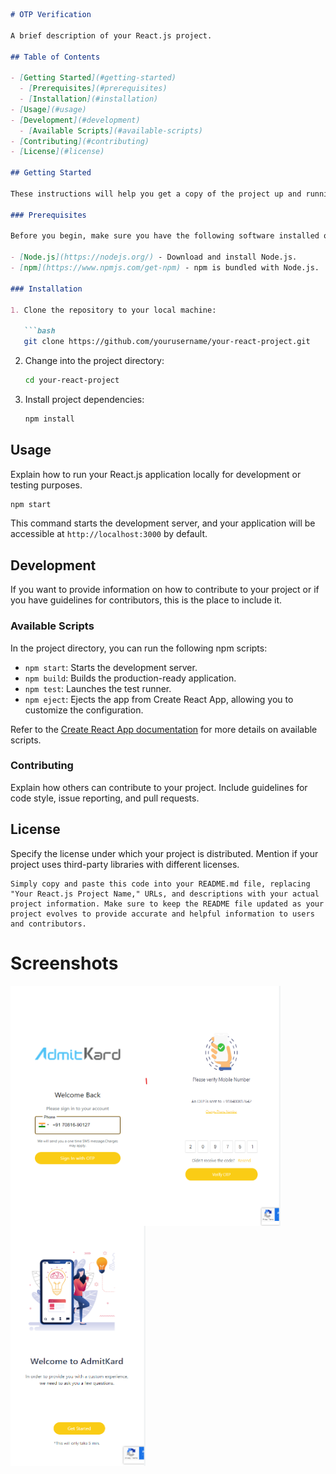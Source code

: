 

```markdown
# OTP Verification

A brief description of your React.js project.

## Table of Contents

- [Getting Started](#getting-started)
  - [Prerequisites](#prerequisites)
  - [Installation](#installation)
- [Usage](#usage)
- [Development](#development)
  - [Available Scripts](#available-scripts)
- [Contributing](#contributing)
- [License](#license)

## Getting Started

These instructions will help you get a copy of the project up and running on your local machine for development and testing purposes.

### Prerequisites

Before you begin, make sure you have the following software installed on your machine:

- [Node.js](https://nodejs.org/) - Download and install Node.js.
- [npm](https://www.npmjs.com/get-npm) - npm is bundled with Node.js.

### Installation

1. Clone the repository to your local machine:

   ```bash
   git clone https://github.com/yourusername/your-react-project.git
   ```

2. Change into the project directory:

   ```bash
   cd your-react-project
   ```

3. Install project dependencies:

   ```bash
   npm install
   ```

## Usage

Explain how to run your React.js application locally for development or testing purposes.

```bash
npm start
```

This command starts the development server, and your application will be accessible at `http://localhost:3000` by default.

## Development

If you want to provide information on how to contribute to your project or if you have guidelines for contributors, this is the place to include it.

### Available Scripts

In the project directory, you can run the following npm scripts:

- `npm start`: Starts the development server.
- `npm build`: Builds the production-ready application.
- `npm test`: Launches the test runner.
- `npm eject`: Ejects the app from Create React App, allowing you to customize the configuration.

Refer to the [Create React App documentation](https://reactjs.org/docs/create-a-new-react-app.html) for more details on available scripts.

### Contributing

Explain how others can contribute to your project. Include guidelines for code style, issue reporting, and pull requests.

## License

Specify the license under which your project is distributed. Mention if your project uses third-party libraries with different licenses.
```
Simply copy and paste this code into your README.md file, replacing "Your React.js Project Name," URLs, and descriptions with your actual project information. Make sure to keep the README file updated as your project evolves to provide accurate and helpful information to users and contributors.
```

# Screenshots
<img src="snapshots/signin.png" width="216" height="384" align="left"/>
<img src="https://github.com/gargdev/otpverification/blob/main/snapshots/otp.png" width="216" height="384" align="center"/>
<img src="snapshots/success.png" width="216" height="384" align="center"/>


